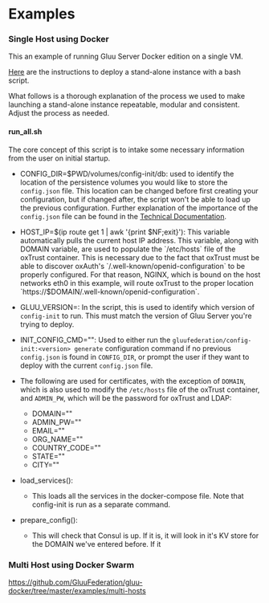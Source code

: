 # Examples

### Single Host using Docker

This an example of running Gluu Server Docker edition on a single VM.

[Here](https://github.com/GluuFederation/gluu-docker/tree/master/examples/single-host) are the instructions to deploy a stand-alone instance with a bash script.

What follows is a thorough explanation of the process we used to make launching a stand-alone instance repeatable, modular and consistent. Adjust the process as needed.

#### run_all.sh

The core concept of this script is to intake some necessary information from the user on initial startup.

- CONFIG_DIR=$PWD/volumes/config-init/db: used to identify the location of the persistence volumes you would like to store the `config.json` file. This location can be changed before first creating your configuration, but if changed after, the script won't be able to load up the previous configuration. Further explanation of the importance of the `config.json` file can be found in the [Technical Documentation](./technical.md).

- HOST_IP=$(ip route get 1 | awk '{print $NF;exit}'): This variable automatically pulls the current host IP address. This variable, along with DOMAIN variable, are used to populate the `/etc/hosts` file of the oxTrust container. This is necessary due to the fact that oxTrust must be able to discover oxAuth's `/.well-known/openid-configuration` to be properly configured. For that reason, NGINX, which is bound on the host networks eth0 in this example, will route oxTrust to the proper location `https://$DOMAIN/.well-known/openid-configuration`.

- GLUU_VERSION=<version>: In the script, this is used to identify which version of `config-init` to run. This must match the version of Gluu Server you're trying to deploy.

- INIT_CONFIG_CMD="": Used to either run the `gluufederation/config-init:<version> generate` configuration command if no previous `config.json` is found in `CONFIG_DIR`, or prompt the user if they want to deploy with the current `config.json` file.

- The following are used for certificates, with the exception of `DOMAIN`, which is also used to modify the `/etc/hosts` file of the oxTrust container, and `ADMIN_PW`, which will be the password for oxTrust and LDAP:

    - DOMAIN=""
    - ADMIN_PW=""
    - EMAIL=""
    - ORG_NAME=""
    - COUNTRY_CODE=""
    - STATE=""
    - CITY=""

- load_services(): 

    - This loads all the services in the docker-compose file. Note that config-init is run as a separate command.

- prepare_config():
    
    - This will check that Consul is up. If it is, it will look in it's KV store for the DOMAIN we've entered before. If it

### Multi Host using Docker Swarm

https://github.com/GluuFederation/gluu-docker/tree/master/examples/multi-hosts
